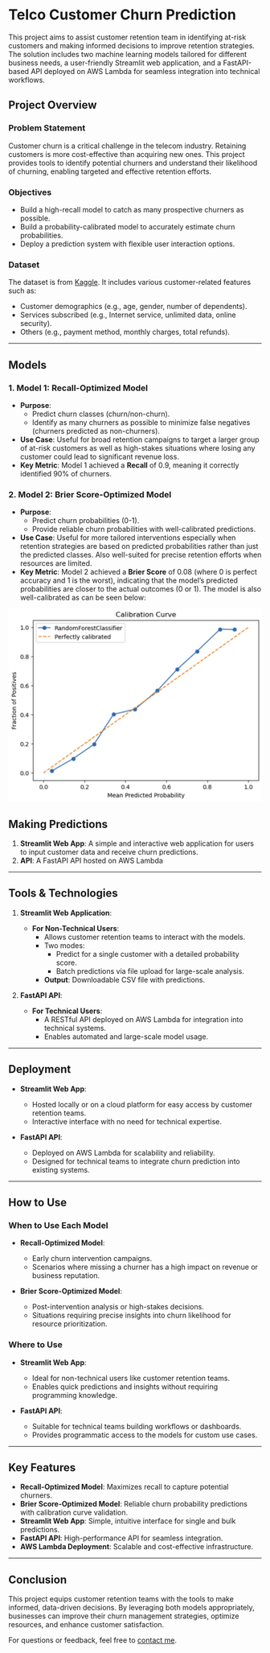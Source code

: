 # Telco Customer Churn Prediction

This project aims to assist customer retention team in identifying at-risk customers and making informed decisions to improve retention strategies. The solution includes two machine learning models tailored for different business needs, a user-friendly Streamlit web application, and a FastAPI-based API deployed on AWS Lambda for seamless integration into technical workflows.

## Project Overview

### Problem Statement
Customer churn is a critical challenge in the telecom industry. Retaining customers is more cost-effective than acquiring new ones. This project provides tools to identify potential churners and understand their likelihood of churning, enabling targeted and effective retention efforts.

### Objectives
- Build a high-recall model to catch as many prospective churners as possible.
- Build a probability-calibrated model to accurately estimate churn probabilities.
- Deploy a prediction system with flexible user interaction options.

### Dataset
The dataset is from [Kaggle](https://www.kaggle.com/datasets/johnflag/jb-link-telco-customer-churn). It includes various customer-related features such as:
- Customer demographics (e.g., age, gender, number of dependents).
- Services subscribed (e.g., Internet service, unlimited data, online security).
- Others (e.g., payment method, monthly charges, total refunds).

---

## Models

### 1. **Model 1: Recall-Optimized Model**
- **Purpose**:
  - Predict churn classes (churn/non-churn).
  - Identify as many churners as possible to minimize false negatives (churners predicted as non-churners).
- **Use Case**: Useful for broad retention campaigns to target a larger group of at-risk customers as well as high-stakes situations where losing any customer could lead to significant revenue loss.
- **Key Metric**: Model 1 achieved a **Recall** of 0.9, meaning it correctly identified 90% of churners.

### 2. **Model 2: Brier Score-Optimized Model**
- **Purpose**:
  - Predict churn probabilities (0-1).
  - Provide reliable churn probabilities with well-calibrated predictions.
- **Use Case**: Useful for more tailored interventions especially when retention strategies are based on predicted probabilities rather than just the predicted classes. Also well-suited for precise retention efforts when resources are limited.
- **Key Metric**: Model 2 achieved a **Brier Score** of 0.08 (where 0 is perfect accuracy and 1 is the worst), indicating that the model’s predicted probabilities are closer to the actual outcomes (0 or 1). The model is also well-calibrated as can be seen below:
<img src="assets/calibration_curve.png" width="600">

## Making Predictions
1. **Streamlit Web App**: A simple and interactive web application for users to input customer data and receive churn predictions.
2. **API**: A FastAPI API hosted on AWS Lambda


---


## Tools & Technologies

1. **Streamlit Web Application**: 
   - **For Non-Technical Users**: 
     - Allows customer retention teams to interact with the models.
     - Two modes:
       - Predict for a single customer with a detailed probability score.
       - Batch predictions via file upload for large-scale analysis.
     - **Output**: Downloadable CSV file with predictions.

2. **FastAPI API**:
   - **For Technical Users**:
     - A RESTful API deployed on AWS Lambda for integration into technical systems.
     - Enables automated and large-scale model usage.

---

## Deployment

- **Streamlit Web App**:
  - Hosted locally or on a cloud platform for easy access by customer retention teams.
  - Interactive interface with no need for technical expertise.

- **FastAPI API**:
  - Deployed on AWS Lambda for scalability and reliability.
  - Designed for technical teams to integrate churn prediction into existing systems.

---

## How to Use

### When to Use Each Model
- **Recall-Optimized Model**:
  - Early churn intervention campaigns.
  - Scenarios where missing a churner has a high impact on revenue or business reputation.

- **Brier Score-Optimized Model**:
  - Post-intervention analysis or high-stakes decisions.
  - Situations requiring precise insights into churn likelihood for resource prioritization.

### Where to Use
- **Streamlit Web App**:
  - Ideal for non-technical users like customer retention teams.
  - Enables quick predictions and insights without requiring programming knowledge.

- **FastAPI API**:
  - Suitable for technical teams building workflows or dashboards.
  - Provides programmatic access to the models for custom use cases.

---

## Key Features

- **Recall-Optimized Model**: Maximizes recall to capture potential churners.
- **Brier Score-Optimized Model**: Reliable churn probability predictions with calibration curve validation.
- **Streamlit Web App**: Simple, intuitive interface for single and bulk predictions.
- **FastAPI API**: High-performance API for seamless integration.
- **AWS Lambda Deployment**: Scalable and cost-effective infrastructure.

---

## Conclusion

This project equips customer retention teams with the tools to make informed, data-driven decisions. By leveraging both models appropriately, businesses can improve their churn management strategies, optimize resources, and enhance customer satisfaction.

For questions or feedback, feel free to [contact me](mailto:your-email@example.com).
